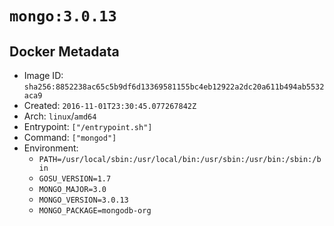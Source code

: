 # `mongo:3.0.13`

## Docker Metadata

- Image ID: `sha256:8852238ac65c5b9df6d13369581155bc4eb12922a2dc20a611b494ab5532aca9`
- Created: `2016-11-01T23:30:45.077267842Z`
- Arch: `linux`/`amd64`
- Entrypoint: `["/entrypoint.sh"]`
- Command: `["mongod"]`
- Environment:
  - `PATH=/usr/local/sbin:/usr/local/bin:/usr/sbin:/usr/bin:/sbin:/bin`
  - `GOSU_VERSION=1.7`
  - `MONGO_MAJOR=3.0`
  - `MONGO_VERSION=3.0.13`
  - `MONGO_PACKAGE=mongodb-org`
